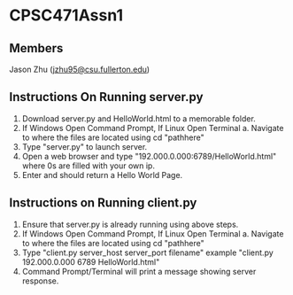 # CPSC471Assn1

## Members
Jason Zhu (jzhu95@csu.fullerton.edu)

## Instructions On Running server.py
1. Download server.py and HelloWorld.html to a memorable folder.
2. If Windows Open Command Prompt, If Linux Open Terminal
  a. Navigate to where the files are located using cd "pathhere"
3. Type "server.py" to launch server.
4. Open a web browser and type "192.000.0.000:6789/HelloWorld.html" where 0s are filled with your own ip.
5. Enter and should return a Hello World Page.

## Instructions on Running client.py
1. Ensure that server.py is already running using above steps.
2. If Windows Open Command Prompt, If Linux Open Terminal
  a. Navigate to where the files are located using cd "pathhere"
3. Type "client.py server_host server_port filename" example "client.py 192.000.0.000 6789 HelloWorld.html"
4. Command Prompt/Terminal will print a message showing server response.

